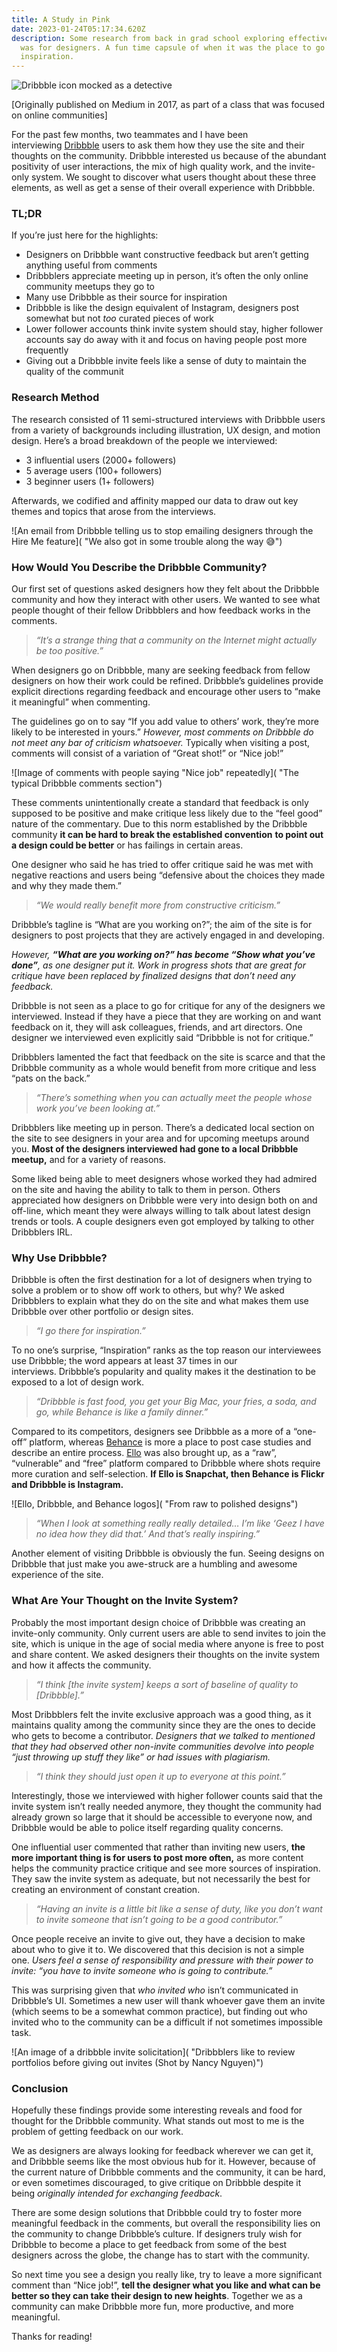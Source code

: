 ```yaml
---
title: A Study in Pink
date: 2023-01-24T05:17:34.620Z
description: Some research from back in grad school exploring effective Dribbble
  was for designers. A fun time capsule of when it was the place to go for
  inspiration.
---
```

![Dribbble icon mocked as a detective](/images/uploads/1_s9errcqpb-ybttvk_jqhlw.webp)

\[﻿Originally published on Medium in 2017, as part of a class that was focused on online communities]

For the past few months, two teammates and I have been interviewing [Dribbble](https://dribbble.com/) users to ask them how they use the site and their thoughts on the community. Dribbble interested us because of the abundant positivity of user interactions, the mix of high quality work, and the invite-only system. We sought to discover what users thought about these three elements, as well as get a sense of their overall experience with Dribbble.

### TL;DR

If you’re just here for the highlights:

* Designers on Dribbble want constructive feedback but aren’t getting anything useful from comments
* Dribbblers appreciate meeting up in person, it’s often the only online community meetups they go to
* Many use Dribbble as their source for inspiration
* Dribbble is like the design equivalent of Instagram, designers post somewhat but not *too* curated pieces of work
* Lower follower accounts think invite system should stay, higher follower accounts say do away with it and focus on having people post more frequently
* Giving out a Dribbble invite feels like a sense of duty to maintain the quality of the communit

### **Research Method**

The research consisted of 11 semi-structured interviews with Dribbble users from a variety of backgrounds including illustration, UX design, and motion design. Here’s a broad breakdown of the people we interviewed:

* 3 influential users (2000+ followers)
* 5 average users (100+ followers)
* 3 beginner users (1+ followers)

Afterwards, we codified and affinity mapped our data to draw out key themes and topics that arose from the interviews.

![An email from Dribbble telling us to stop emailing designers through the Hire Me feature]( "We also got in some trouble along the way 😅")

### **How Would You Describe the Dribbble Community?**

Our first set of questions asked designers how they felt about the Dribbble community and how they interact with other users. We wanted to see what people thought of their fellow Dribbblers and how feedback works in the comments.

> *“It’s a strange thing that a community on the Internet might actually be too positive.”*

When designers go on Dribbble, many are seeking feedback from fellow designers on how their work could be refined. Dribbble’s guidelines provide explicit directions regarding feedback and encourage other users to “make it meaningful” when commenting.

The guidelines go on to say “If you add value to others’ work, they’re more likely to be interested in yours.” *However, most comments on Dribbble do not meet any bar of criticism whatsoever.* Typically when visiting a post, comments will consist of a variation of “Great shot!” or “Nice job!”

![Image of comments with people saying "Nice job" repeatedly]( "The typical Dribbble comments section")

These comments unintentionally create a standard that feedback is only supposed to be positive and make critique less likely due to the “feel good” nature of the commentary. Due to this norm established by the Dribbble community **it can be hard to break the established convention** **to point out a design could be better** or has failings in certain areas.

One designer who said he has tried to offer critique said he was met with negative reactions and users being “defensive about the choices they made and why they made them.”

> *“We would really benefit more from constructive criticism.”*

Dribbble’s tagline is “What are you working on?”; the aim of the site is for designers to post projects that they are actively engaged in and developing.

*However, **“What are you working on?” has become “Show what you’ve done”**, as one designer put it. Work in progress shots that are great for critique have been replaced by finalized designs that don’t need any feedback.*

Dribbble is not seen as a place to go for critique for any of the designers we interviewed. Instead if they have a piece that they are working on and want feedback on it, they will ask colleagues, friends, and art directors. One designer we interviewed even explicitly said “Dribbble is not for critique.”

Dribbblers lamented the fact that feedback on the site is scarce and that the Dribbble community as a whole would benefit from more critique and less “pats on the back.”

> *“There’s something when you can actually meet the people whose work you’ve been looking at.”*

Dribbblers like meeting up in person. There’s a dedicated local section on the site to see designers in your area and for upcoming meetups around you. **Most of the designers interviewed had gone to a local Dribbble meetup,** and for a variety of reasons.

Some liked being able to meet designers whose worked they had admired on the site and having the ability to talk to them in person. Others appreciated how designers on Dribbble were very into design both on and off-line, which meant they were always willing to talk about latest design trends or tools. A couple designers even got employed by talking to other Dribbblers IRL.

### **Why Use Dribbble?**

Dribbble is often the first destination for a lot of designers when trying to solve a problem or to show off work to others, but why? We asked Dribbblers to explain what they do on the site and what makes them use Dribbble over other portfolio or design sites.

> *“I go there for inspiration.”*

To no one’s surprise, “Inspiration” ranks as the top reason our interviewees use Dribbble; the word appears at least 37 times in our interviews. Dribbble’s popularity and quality makes it the destination to be exposed to a lot of design work.

> *“Dribbble is fast food, you get your Big Mac, your fries, a soda, and go, while Behance is like a family dinner.”*

Compared to its competitors, designers see Dribbble as a more of a “one-off” platform, whereas [Behance](https://behance.net/) is more a place to post case studies and describe an entire process. [Ello](https://ello.co/) was also brought up, as a “raw”, “vulnerable” and “free” platform compared to Dribbble where shots require more curation and self-selection. **If Ello is Snapchat, then Behance is Flickr and Dribbble is Instagram.**

![Ello, Dribbble, and Behance logos]( "From raw to polished designs")

> *“When I look at something really really detailed… I’m like ‘Geez I have no idea how they did that.’ And that’s really inspiring.”*

Another element of visiting Dribbble is obviously the fun. Seeing designs on Dribbble that just make you awe-struck are a humbling and awesome experience of the site.

### What Are Your Thought on the Invite System?

Probably the most important design choice of Dribbble was creating an invite-only community. Only current users are able to send invites to join the site, which is unique in the age of social media where anyone is free to post and share content. We asked designers their thoughts on the invite system and how it affects the community.

> *“I think \[the invite system] keeps a sort of baseline of quality to \[Dribbble].”*

Most Dribbblers felt the invite exclusive approach was a good thing, as it maintains quality among the community since they are the ones to decide who gets to become a contributor. *Designers that we talked to mentioned that they had observed other non-invite communities devolve into people “just throwing up stuff they like” or had issues with plagiarism.*

> *“I think they should just open it up to everyone at this point.”*

Interestingly, those we interviewed with higher follower counts said that the invite system isn’t really needed anymore, they thought the community had already grown so large that it should be accessible to everyone now, and Dribbble would be able to police itself regarding quality concerns.

One influential user commented that rather than inviting new users, **the more important thing is for users to post more often,** as more content helps the community practice critique and see more sources of inspiration. They saw the invite system as adequate, but not necessarily the best for creating an environment of constant creation.

> *“Having an invite is a little bit like a sense of duty, like you don’t want to invite someone that isn’t going to be a good contributor.”*

Once people receive an invite to give out, they have a decision to make about who to give it to. We discovered that this decision is not a simple one. *Users feel a sense of responsibility and pressure with their power to invite: “you have to invite someone who is going to contribute.”*

This was surprising given that *who invited who* isn’t communicated in Dribbble’s UI. Sometimes a new user will thank whoever gave them an invite (which seems to be a somewhat common practice), but finding out who invited who to the community can be a difficult if not sometimes impossible task.

![An image of a dribbble invite solicitation]( "Dribbblers like to review portfolios before giving out invites (Shot by Nancy Nguyen)")

### **Conclusion**

Hopefully these findings provide some interesting reveals and food for thought for the Dribbble community. What stands out most to me is the problem of getting feedback on our work.

We as designers are always looking for feedback wherever we can get it, and Dribbble seems like the most obvious hub for it. However, because of the current nature of Dribbble comments and the community, it can be hard, or even sometimes discouraged, to give critique on Dribbble despite it being *originally intended for exchanging feedback*.

There are some design solutions that Dribbble could try to foster more meaningful feedback in the comments, but overall the responsibility lies on the community to change Dribbble’s culture. If designers truly wish for Dribbble to become a place to get feedback from some of the best designers across the globe, the change has to start with the community.

So next time you see a design you really like, try to leave a more significant comment than “Nice job!”, **tell the designer what you like and what can be better so they can take their design to new heights**. Together we as a community can make Dribbble more fun, more productive, and more meaningful.

Thanks for reading!